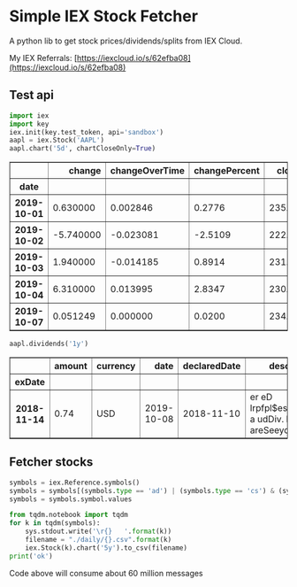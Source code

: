 

# Simple IEX Stock Fetcher

A python lib to get stock prices/dividends/splits from IEX Cloud.

My IEX Referrals: [https://iexcloud.io/s/62efba08](https://iexcloud.io/s/62efba08)

## Test api


```python
import iex
import key
iex.init(key.test_token, api='sandbox')
aapl = iex.Stock('AAPL')
aapl.chart('5d', chartCloseOnly=True)
```




<div>
<table border="1" class="dataframe">
  <thead>
    <tr style="text-align: right;">
      <th></th>
      <th>change</th>
      <th>changeOverTime</th>
      <th>changePercent</th>
      <th>close</th>
      <th>volume</th>
    </tr>
    <tr>
      <th>date</th>
      <th></th>
      <th></th>
      <th></th>
      <th></th>
      <th></th>
    </tr>
  </thead>
  <tbody>
    <tr>
      <th>2019-10-01</th>
      <td>0.630000</td>
      <td>0.002846</td>
      <td>0.2776</td>
      <td>235.08</td>
      <td>36626895</td>
    </tr>
    <tr>
      <th>2019-10-02</th>
      <td>-5.740000</td>
      <td>-0.023081</td>
      <td>-2.5109</td>
      <td>222.51</td>
      <td>35941685</td>
    </tr>
    <tr>
      <th>2019-10-03</th>
      <td>1.940000</td>
      <td>-0.014185</td>
      <td>0.8914</td>
      <td>231.78</td>
      <td>30438546</td>
    </tr>
    <tr>
      <th>2019-10-04</th>
      <td>6.310000</td>
      <td>0.013995</td>
      <td>2.8347</td>
      <td>230.24</td>
      <td>34995248</td>
    </tr>
    <tr>
      <th>2019-10-07</th>
      <td>0.051249</td>
      <td>0.000000</td>
      <td>0.0200</td>
      <td>234.46</td>
      <td>32130948</td>
    </tr>
  </tbody>
</table>
</div>




```python
aapl.dividends('1y')
```




<div>
<table border="1" class="dataframe">
  <thead>
    <tr style="text-align: right;">
      <th></th>
      <th>amount</th>
      <th>currency</th>
      <th>date</th>
      <th>declaredDate</th>
      <th>description</th>
      <th>flag</th>
      <th>frequency</th>
      <th>paymentDate</th>
      <th>recordDate</th>
    </tr>
    <tr>
      <th>exDate</th>
      <th></th>
      <th></th>
      <th></th>
      <th></th>
      <th></th>
      <th></th>
      <th></th>
      <th></th>
      <th></th>
    </tr>
  </thead>
  <tbody>
    <tr>
      <th>2018-11-14</th>
      <td>0.74</td>
      <td>USD</td>
      <td>2019-10-08</td>
      <td>2018-11-10</td>
      <td>er eD lrpfpl$esAa7reP a udDiv. h3 areSeeydicr ...</td>
      <td>QhneQoNCao g</td>
      <td>reayurltQ</td>
      <td>2018-11-29</td>
      <td>2018-11-14</td>
    </tr>
  </tbody>
</table>
</div>



## Fetcher stocks


```python
symbols = iex.Reference.symbols()
symbols = symbols[(symbols.type == 'ad') | (symbols.type == 'cs') & (symbols.exchange != 'OTC')]
symbols = symbols.symbol.values
```


```python
from tqdm.notebook import tqdm
for k in tqdm(symbols):
    sys.stdout.write('\r{}   '.format(k))
    filename = "./daily/{}.csv".format(k)
    iex.Stock(k).chart('5y').to_csv(filename)
print('ok')
```

Code above will consume about 60 million messages


